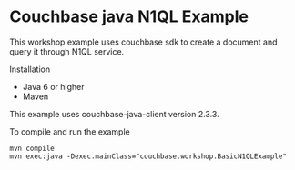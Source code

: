 # Couchbase java N1QL Example

This workshop example uses couchbase sdk to create a document and query it through N1QL service. 

Installation
* Java 6 or higher
* Maven

This example uses couchbase-java-client version 2.3.3.

To compile and run the example

    mvn compile
    mvn exec:java -Dexec.mainClass="couchbase.workshop.BasicN1QLExample"  
       
